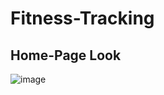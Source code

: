 # Fitness-Tracking
## Home-Page Look
![image](https://github.com/omsingh4321/Fitness-Tracking/assets/110286904/2a11111a-684a-474e-932b-f9c1a78d2a83)
